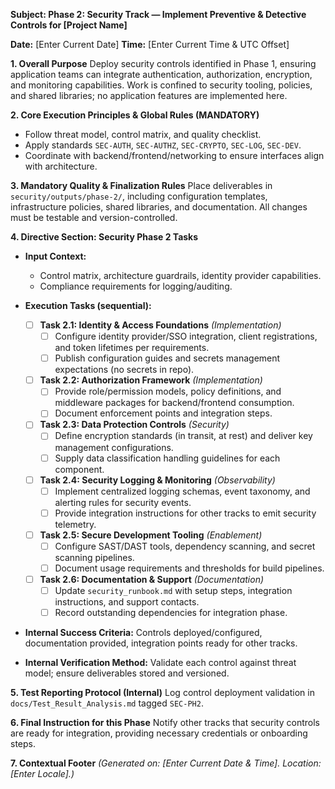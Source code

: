 **Subject: Phase 2: Security Track — Implement Preventive & Detective Controls for [Project Name]**

**Date:** [Enter Current Date]
**Time:** [Enter Current Time & UTC Offset]

**1. Overall Purpose**
Deploy security controls identified in Phase 1, ensuring application teams can integrate authentication, authorization, encryption, and monitoring capabilities. Work is confined to security tooling, policies, and shared libraries; no application features are implemented here.

**2. Core Execution Principles & Global Rules (MANDATORY)**
* Follow threat model, control matrix, and quality checklist.
* Apply standards `SEC-AUTH`, `SEC-AUTHZ`, `SEC-CRYPTO`, `SEC-LOG`, `SEC-DEV`.
* Coordinate with backend/frontend/networking to ensure interfaces align with architecture.

**3. Mandatory Quality & Finalization Rules**
Place deliverables in `security/outputs/phase-2/`, including configuration templates, infrastructure policies, shared libraries, and documentation. All changes must be testable and version-controlled.

**4. Directive Section: Security Phase 2 Tasks**
* **Input Context:**
    * Control matrix, architecture guardrails, identity provider capabilities.
    * Compliance requirements for logging/auditing.

* **Execution Tasks (sequential):**
    - [ ] **Task 2.1: Identity & Access Foundations** *(Implementation)*
        - [ ] Configure identity provider/SSO integration, client registrations, and token lifetimes per requirements.
        - [ ] Publish configuration guides and secrets management expectations (no secrets in repo).
    - [ ] **Task 2.2: Authorization Framework** *(Implementation)*
        - [ ] Provide role/permission models, policy definitions, and middleware packages for backend/frontend consumption.
        - [ ] Document enforcement points and integration steps.
    - [ ] **Task 2.3: Data Protection Controls** *(Security)*
        - [ ] Define encryption standards (in transit, at rest) and deliver key management configurations.
        - [ ] Supply data classification handling guidelines for each component.
    - [ ] **Task 2.4: Security Logging & Monitoring** *(Observability)*
        - [ ] Implement centralized logging schemas, event taxonomy, and alerting rules for security events.
        - [ ] Provide integration instructions for other tracks to emit security telemetry.
    - [ ] **Task 2.5: Secure Development Tooling** *(Enablement)*
        - [ ] Configure SAST/DAST tools, dependency scanning, and secret scanning pipelines.
        - [ ] Document usage requirements and thresholds for build pipelines.
    - [ ] **Task 2.6: Documentation & Support** *(Documentation)*
        - [ ] Update `security_runbook.md` with setup steps, integration instructions, and support contacts.
        - [ ] Record outstanding dependencies for integration phase.

* **Internal Success Criteria:** Controls deployed/configured, documentation provided, integration points ready for other tracks.
* **Internal Verification Method:** Validate each control against threat model; ensure deliverables stored and versioned.

**5. Test Reporting Protocol (Internal)**
Log control deployment validation in `docs/Test_Result_Analysis.md` tagged `SEC-PH2`.

**6. Final Instruction for this Phase**
Notify other tracks that security controls are ready for integration, providing necessary credentials or onboarding steps.

**7. Contextual Footer**
*(Generated on: [Enter Current Date & Time]. Location: [Enter Locale].)*
